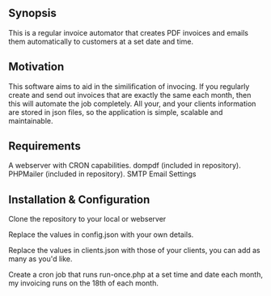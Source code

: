 ## Synopsis

This is a regular invoice automator that creates PDF invoices and emails them automatically to customers at a set date and time. 

## Motivation

This software aims to aid in the similification of invocing. If you regularly create and send out invoices that are exactly the same each month, then this will automate the job completely. All your, and your clients information are stored in json files, so the application is simple, scalable and maintainable.

## Requirements

A webserver with CRON capabilities.
dompdf (included in repository).
PHPMailer (included in repository).
SMTP Email Settings

## Installation & Configuration

Clone the repository to your local or webserver

Replace the values in config.json with your own details.

Replace the values in clients.json with those of your clients, you can add as many as you'd like.

Create a cron job that runs run-once.php at a set time and date each month, my invoicing runs on the 18th of each month.